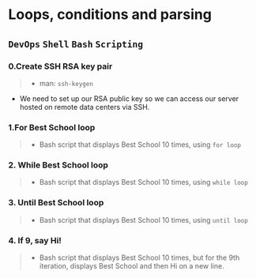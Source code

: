 # Loops, conditions and parsing

## `DevOps` `Shell` `Bash` `Scripting`

### 0.Create SSH RSA key pair
> - man: `ssh-keygen`

* We need to set up our RSA public key so we can access our server hosted on remote data centers via SSH.

### 1.For Best School loop
> - Bash script that displays Best School 10 times, using `for loop`

### 2. While Best School loop
> - Bash script that displays Best School 10 times, using `while loop`

### 3. Until Best School loop
> - Bash script that displays Best School 10 times, using `until loop`

### 4. If 9, say Hi!
> - Bash script that displays Best School 10 times, but for the 9th iteration, displays Best School and then Hi on a new line.
